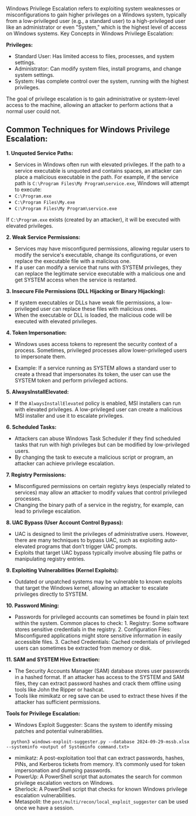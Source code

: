 Windows Privilege Escalation refers to exploiting system weaknesses or misconfigurations to gain higher privileges on a Windows system, typically from a low-privileged user (e.g., a standard user) to a high-privileged user like an administrator or even "System," which is the highest level of access on Windows systems.
Key Concepts in Windows Privilege Escalation:

**Privileges:**
* Standard User: Has limited access to files, processes, and system settings.
* Administrator: Can modify system files, install programs, and change system settings.
* System: Has complete control over the system, running with the highest privileges.

The goal of privilege escalation is to gain administrative or system-level access to the machine, allowing an attacker to perform actions that a normal user could not.






**Common Techniques for Windows Privilege Escalation:**
---
**1. Unquoted Service Paths:**

* Services in Windows often run with elevated privileges. If the path to a service executable is unquoted and contains spaces, an attacker can place a malicious executable in the path.
For example, if the service path is ```C:\Program Files\My Program\service.exe```, Windows will attempt to execute:
* ```C:\Program.exe```
* `C:\Program Files\My.exe`
* `C:\Program Files\My Program\service.exe`
  
If `C:\Program.exe` exists (created by an attacker), it will be executed with elevated privileges.

**2. Weak Service Permissions:**

* Services may have misconfigured permissions, allowing regular users to modify the service's executable, change its configurations, or even replace the executable file with a malicious one.
* If a user can modify a service that runs with SYSTEM privileges, they can replace the legitimate service executable with a malicious one and get SYSTEM access when the service is restarted.

**3. Insecure File Permissions (DLL Hijacking or Binary Hijacking):**

* If system executables or DLLs have weak file permissions, a low-privileged user can replace these files with malicious ones.
* When the executable or DLL is loaded, the malicious code will be executed with elevated privileges.

**4. Token Impersonation:**

* Windows uses access tokens to represent the security context of a process. Sometimes, privileged processes allow lower-privileged users to impersonate them.
  
* Example: If a service running as SYSTEM allows a standard user to create a thread that impersonates its token, the user can use the SYSTEM token and perform privileged actions.

**5. AlwaysInstallElevated:**

* If the `AlwaysInstallElevated` policy is enabled, MSI installers can run with elevated privileges. A low-privileged user can create a malicious MSI installer and use it to escalate privileges.

**6. Scheduled Tasks:**

* Attackers can abuse Windows Task Scheduler if they find scheduled tasks that run with high privileges but can be modified by low-privileged users.
* By changing the task to execute a malicious script or program, an attacker can achieve privilege escalation.

**7. Registry Permissions:**

* Misconfigured permissions on certain registry keys (especially related to services) may allow an attacker to modify values that control privileged processes.
* Changing the binary path of a service in the registry, for example, can lead to privilege escalation.

**8. UAC Bypass (User Account Control Bypass):**

* UAC is designed to limit the privileges of administrative users. However, there are many techniques to bypass UAC, such as exploiting auto-elevated programs that don’t trigger UAC prompts.
* Exploits that target UAC bypass typically involve abusing file paths or manipulating registry entries.

**9. Exploiting Vulnerabilities (Kernel Exploits):**

* Outdated or unpatched systems may be vulnerable to known exploits that target the Windows kernel, allowing an attacker to escalate privileges directly to SYSTEM.

**10. Password Mining:**

* Passwords for privileged accounts can sometimes be found in plain text within the system. Common places to check:
        1. Registry: Some software stores sensitive credentials in the registry.
        2. Configuration Files: Misconfigured applications might store sensitive information in easily accessible files.
        3. Cached Credentials: Cached credentials of privileged users can sometimes be extracted from memory or disk.

**11. SAM and SYSTEM Hive Extraction:**

* The Security Accounts Manager (SAM) database stores user passwords in a hashed format. If an attacker has access to the SYSTEM and SAM files, they can extract password hashes and crack them offline using tools like John the Ripper or hashcat.
* Tools like mimikatz or reg save can be used to extract these hives if the attacker has sufficient permissions.

**Tools for Privilege Escalation:**

* Windows Exploit Suggester: Scans the system to identify missing patches and potential vulnerabilities.
```
  python3 windows-exploit-suggester.py --database 2024-09-29-mssb.xlsx --systeminfo <output of Systeminfo command.txt>
```
* mimikatz: A post-exploitation tool that can extract passwords, hashes, PINs, and Kerberos tickets from memory. It’s commonly used for token impersonation and dumping passwords.
* PowerUp: A PowerShell script that automates the search for common privilege escalation vectors on Windows.
* Sherlock: A PowerShell script that checks for known Windows privilege escalation vulnerabilities.
* Metaspolit: the `post/multi/recon/local_exploit_suggester` can be used once we have a session. 



  
